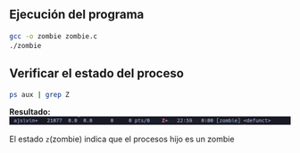 ## Ejecución del programa

```bash
gcc -o zombie zombie.c
./zombie
```

## Verificar el estado del proceso
```bash
ps aux | grep Z
```

**Resultado:**
![alt text](imgs/ps.png)

El estado `z`(zombie) indica que el procesos hijo es un zombie

